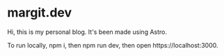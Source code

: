 # margit.dev

Hi, this is my personal blog. It's been made using Astro.

To run locally, npm i, then npm run dev, then open https://localhost:3000.
